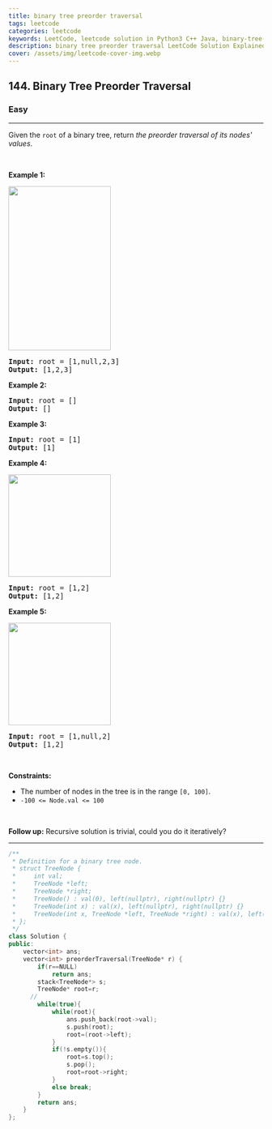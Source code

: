 ```yaml
---
title: binary tree preorder traversal
tags: leetcode
categories: leetcode
keywords: LeetCode, leetcode solution in Python3 C++ Java, binary-tree-preorder-traversal solution
description: binary tree preorder traversal LeetCode Solution Explained
cover: /assets/img/leetcode-cover-img.webp
---
```





<h2>144. Binary Tree Preorder Traversal</h2><h3>Easy</h3><hr><div><p>Given the <code>root</code> of a binary tree, return <em>the preorder traversal of its nodes' values</em>.</p>

<p>&nbsp;</p>
<p><strong>Example 1:</strong></p>
<img alt="" src="https://assets.leetcode.com/uploads/2020/09/15/inorder_1.jpg" style="width: 202px; height: 324px;">
<pre><strong>Input:</strong> root = [1,null,2,3]
<strong>Output:</strong> [1,2,3]
</pre>

<p><strong>Example 2:</strong></p>

<pre><strong>Input:</strong> root = []
<strong>Output:</strong> []
</pre>

<p><strong>Example 3:</strong></p>

<pre><strong>Input:</strong> root = [1]
<strong>Output:</strong> [1]
</pre>

<p><strong>Example 4:</strong></p>
<img alt="" src="https://assets.leetcode.com/uploads/2020/09/15/inorder_5.jpg" style="width: 202px; height: 202px;">
<pre><strong>Input:</strong> root = [1,2]
<strong>Output:</strong> [1,2]
</pre>

<p><strong>Example 5:</strong></p>
<img alt="" src="https://assets.leetcode.com/uploads/2020/09/15/inorder_4.jpg" style="width: 202px; height: 202px;">
<pre><strong>Input:</strong> root = [1,null,2]
<strong>Output:</strong> [1,2]
</pre>

<p>&nbsp;</p>
<p><strong>Constraints:</strong></p>

<ul>
	<li>The number of nodes in the tree is in the range <code>[0, 100]</code>.</li>
	<li><code>-100 &lt;= Node.val &lt;= 100</code></li>
</ul>

<p>&nbsp;</p>
<p><strong>Follow up:</strong> Recursive solution is trivial, could you do it iteratively?</p>
</div>

---




```cpp
/**
 * Definition for a binary tree node.
 * struct TreeNode {
 *     int val;
 *     TreeNode *left;
 *     TreeNode *right;
 *     TreeNode() : val(0), left(nullptr), right(nullptr) {}
 *     TreeNode(int x) : val(x), left(nullptr), right(nullptr) {}
 *     TreeNode(int x, TreeNode *left, TreeNode *right) : val(x), left(left), right(right) {}
 * };
 */
class Solution {
public:
    vector<int> ans;
    vector<int> preorderTraversal(TreeNode* r) {
        if(r==NULL)
            return ans;
        stack<TreeNode*> s;
        TreeNode* root=r;
      //  
        while(true){
            while(root){
                ans.push_back(root->val);
                s.push(root);
                root=(root->left);
            }
            if(!s.empty()){
                root=s.top();
                s.pop();
                root=root->right;
            }
            else break;
        }
        return ans;
    }
};
```
